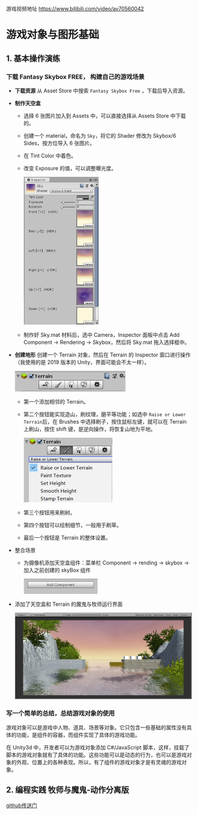 游戏视频地址 https://www.bilibili.com/video/av70560042

# 游戏对象与图形基础

## 1. 基本操作演练

### 下载  Fantasy Skybox FREE， 构建自己的游戏场景

* **下载资源** 从 Asset Store 中搜索 `Fantasy Skybox Free` ，下载后导入资源。

* **制作天空盒**
  * 选择 6 张图片加入到 Assets 中，可以直接选择从 Assets Store 中下载的。
  
  * 创建一个 material，命名为 `Sky`，将它的 Shader 修改为 Skybox/6 Sides，按方位导入 6 张图片。
  
  * 在 Tint Color 中着色。
  
  * 改变 Exposure  的值，可以调整曝光度。
  
    <left><img src="assets/1.png" height = 400px></left>
  
  * 制作好 Sky.mat 材料后，选中 Camera，Inspector 面板中点击 Add Component -> Rendering -> Skybox，然后将 Sky.mat 拖入选择框中。
  
* **创建地形** 创建一个 Terrain 对象，然后在 Terrain 的 Inspector 窗口进行操作（我使用的是 2019 版本的 Unity，界面可能会不太一样）。
  
  <left><img src="assets/3.png" width = 300></left>
  * 第一个添加相邻的 Terrain。
  
  * 第二个按钮能实现造山，刷纹理，磨平等功能；如选中 `Raise or Lower Terrain`后，在 Brushes 中选择刷子，按住鼠标左键，就可以在 Terrain 上刷山，按住 shift 键，是逆向操作，将恢复山地为平地。
  
    <left><img src="assets/4.png" width = 240></left>
  
  * 第三个按钮用来刷树。
  
  * 第四个按钮可以绘制细节，一般用于刷草。
  
  * 最后一个按钮是 Terrain 的整体设置。
  
* 整合场景
  
  * 为摄像机添加天空盒组件：菜单栏 Component ->  rending -> skybox -> 加入之前创建的 skyBox 组件
  
    <left><img src="assets/2.png" width = 200px></left>
  
* 添加了天空盒和 Terrain 的魔鬼与牧师运行界面

  <left><img src="assets/5.png" width = 800px></left>

### 写一个简单的总结，总结游戏对象的使用

游戏对象可以是游戏中人物、道具、场景等对象。它只包含一些基础的属性没有具体的功能，是组件的容器，而组件实现了具体的游戏功能。

在 Unity3d 中，开发者可以为游戏对象添加 C#/JavaScript 脚本，这样，挂载了脚本的游戏对象就有了具体的功能。这些功能可以是动态的行为，也可以是游戏对象的外观、位置上的各种表现。所以，有了组件的游戏对象才是有灵魂的游戏对象。



## 2. 编程实践 牧师与魔鬼-动作分离版

[github传送门](https://github.com/LeoBarwoo/Unity3d/tree/master/3-PriestsAndDevils-V2)